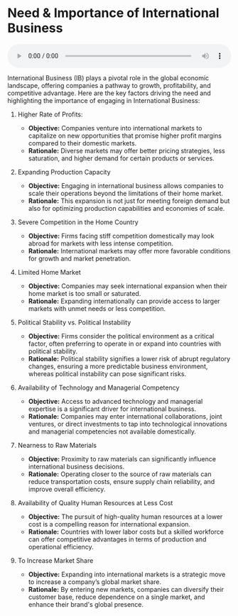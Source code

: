 # Need & Importance of International Business

<audio controls style="width: 100%;">
  <source src="../../../../../audio/4th_sem/GB/Unit-1 Introduction to Global Business/1.c Need & Importance of International Business.mp3" type="audio/mpeg">
  Your browser does not support the audio element.
</audio>


International Business (IB) plays a pivotal role in the global economic landscape, offering companies a pathway to growth, profitability, and competitive advantage. Here are the key factors driving the need and highlighting the importance of engaging in International Business:

1. Higher Rate of Profits:
  
    - **Objective:** Companies venture into international markets to capitalize on new opportunities that promise higher profit margins compared to their domestic markets.
    - **Rationale:** Diverse markets may offer better pricing strategies, less saturation, and higher demand for certain products or services.

2. Expanding Production Capacity
  
    - **Objective:** Engaging in international business allows companies to scale their operations beyond the limitations of their home market.
    - **Rationale:** This expansion is not just for meeting foreign demand but also for optimizing production capabilities and economies of scale.

3. Severe Competition in the Home Country

    - **Objective:** Firms facing stiff competition domestically may look abroad for markets with less intense competition.
    - **Rationale:** International markets may offer more favorable conditions for growth and market penetration.

4. Limited Home Market

    - **Objective:** Companies may seek international expansion when their home market is too small or saturated.
    - **Rationale:** Expanding internationally can provide access to larger markets with unmet needs or less competition.

5. Political Stability vs. Political Instability

    - **Objective:** Firms consider the political environment as a critical factor, often preferring to operate in or expand into countries with political stability.
    - **Rationale:** Political stability signifies a lower risk of abrupt regulatory changes, ensuring a more predictable business environment, whereas political instability can pose significant risks.

6. Availability of Technology and Managerial Competency

    - **Objective:** Access to advanced technology and managerial expertise is a significant driver for international business.
    - **Rationale:** Companies may enter international collaborations, joint ventures, or direct investments to tap into technological innovations and managerial competencies not available domestically.

7. Nearness to Raw Materials
  
    - **Objective:** Proximity to raw materials can significantly influence international business decisions.
    - **Rationale:** Operating closer to the source of raw materials can reduce transportation costs, ensure supply chain reliability, and improve overall efficiency.

8. Availability of Quality Human Resources at Less Cost

    - **Objective:** The pursuit of high-quality human resources at a lower cost is a compelling reason for international expansion.
    - **Rationale:** Countries with lower labor costs but a skilled workforce can offer competitive advantages in terms of production and operational efficiency.

9. To Increase Market Share
  
    - **Objective:** Expanding into international markets is a strategic move to increase a company’s global market share.
    - **Rationale:** By entering new markets, companies can diversify their customer base, reduce dependence on a single market, and enhance their brand's global presence.
